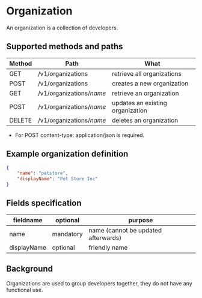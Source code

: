 # Organization

An organization is a collection of developers.

## Supported methods and paths

| Method | Path                     | What                             |
| ------ | ------------------------ | -------------------------------- |
| GET    | /v1/organizations        | retrieve all organizations       |
| POST   | /v1/organizations        | creates a new organization       |
| GET    | /v1/organizations/_name_ | retrieve an organization         |
| POST   | /v1/organizations/_name_ | updates an existing organization |
| DELETE | /v1/organizations/_name_ | deletes an organization          |

* For POST content-type: application/json is required.

## Example organization definition

```json
{
    "name": "petstore",
    "displayName": "Pet Store Inc"
}
```

## Fields specification

| fieldname   | optional  | purpose                             |
| ----------- | --------- | ----------------------------------- |
| name        | mandatory | name (cannot be updated afterwards) |
| displayName | optional  | friendly name                       |

## Background

Organizations are used to group developers together, they do not have any functional use.
